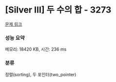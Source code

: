 # [Silver III] 두 수의 합 - 3273 

[문제 링크](https://www.acmicpc.net/problem/3273) 

### 성능 요약

메모리: 18420 KB, 시간: 236 ms

### 분류

정렬(sorting), 두 포인터(two_pointer)

